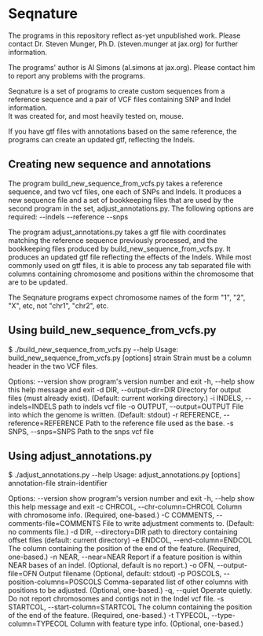 Seqnature
======

The programs in this repository reflect as-yet unpublished work.
Please contact Dr. Steven Munger, Ph.D. (steven.munger at jax.org) for further
information.

The programs' author is Al Simons (al.simons at jax.org).  Please contact him
to report any problems with the programs.

Seqnature is a set of programs to create custom sequences from a reference 
sequence and a pair of VCF files containing SNP and Indel information.  
It was created for, and most heavily tested on, mouse.

If you have gtf files with annotations based on the same reference, the
programs can create an updated gtf, reflecting the Indels.

Creating new sequence and annotations
-------------------------------------

The program build_new_sequence_from_vcfs.py takes a reference sequence, 
and two vcf files, one each of SNPs and Indels.  It produces a new
sequence file and a set of bookkeeping files that are used by the second
program in the set, adjust_annotations.py.  The following options are
required:
    --indels
    --reference
    --snps

The program adjust_annotations.py takes a gtf file with coordinates matching
the reference sequence previously processed, and the bookkeeping files produced
by build_new_sequence_from_vcfs.py.  It produces an updated gtf file reflecting
the effects of the Indels.  While most commonly used on gtf files, it is able 
to process any tab separated file with columns containing chromosome and 
positions within the chromosome that are to be updated.

The Seqnature programs expect chromosome names of the form "1", "2", "X", etc,
not "chr1", "chr2", etc.

Using build_new_sequence_from_vcfs.py
-------------------------------------

$ ./build_new_sequence_from_vcfs.py --help
Usage: build_new_sequence_from_vcfs.py [options] strain
    Strain must be a column header in the two VCF files.

Options:
  --version             show program's version number and exit
  -h, --help            show this help message and exit
  -d DIR, --output-dir=DIR
                        Directory for output files (must already exist).
                        (Default: current working directory.)
  -i INDELS, --indels=INDELS
                        path to indels vcf file
  -o OUTPUT, --output=OUTPUT
                        File into which the genome is written. (Default:
                        stdout)
  -r REFERENCE, --reference=REFERENCE
                        Path to the reference file used as the base.
  -s SNPS, --snps=SNPS  Path to the snps vcf file

Using adjust_annotations.py
---------------------------

$ ./adjust_annotations.py --help
Usage: adjust_annotations.py [options] annotation-file strain-identifier

Options:
  --version             show program's version number and exit
  -h, --help            show this help message and exit
  -c CHRCOL, --chr-column=CHRCOL
                        Column with chromosome info. (Required, one-based.)
  -C COMMENTS, --comments-file=COMMENTS
                        File to write adjustment comments to. (Default: no
                        comments file.)
  -d DIR, --directory=DIR
                        path to directory containing offset files (default:
                        current directory)
  -e ENDCOL, --end-column=ENDCOL
                        The column containing the position of the end of the
                        feature. (Required, one-based.)
  -n NEAR, --near=NEAR  Report if a feature position is within NEAR bases of
                        an indel. (Optional, default is no report.)
  -o OFN, --output-file=OFN
                        Output filename (Optional, default: stdout)
  -p POSCOLS, --position-columns=POSCOLS
                        Comma-separated list of other columns with positions
                        to be adjusted. (Optional, one-based.)
  -q, --quiet           Operate quietly. Do not report chromosomes and contigs
                        not in the Indel vcf file.
  -s STARTCOL, --start-column=STARTCOL
                        The column containing the position of the end of the
                        feature. (Required, one-based.)
  -t TYPECOL, --type-column=TYPECOL
                        Column with feature type info. (Optional, one-based.)
